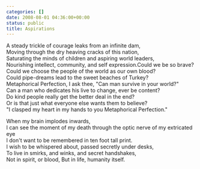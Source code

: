 ```yaml
---
categories: []
date: 2008-08-01 04:36:00+00:00
status: public
title: Aspirations
---
```





A steady trickle of courage leaks from an infinite dam,  
Moving through the dry heaving cracks of this nation,  
Saturating the minds of children and aspiring world leaders,  
Nourishing intellect, community, and self expression.Could we be so brave?  
Could we choose the people of the world as our own blood?  
Could pipe-dreams lead to the sweet beaches of Turkey?  
Metaphorical Perfection, I ask thee, "Can man survive in your world?"  
Can a man who dedicates his live to change, ever be content?  
Do kind people really get the better deal in the end?  
Or is that just what everyone else wants them to believe?  
"I clasped my heart in my hands to you Metaphorical Perfection."

When my brain implodes inwards,  
I can see the moment of my death through the optic nerve of my extricated eye  
I don't want to be remembered in ten foot tall print.  
I wish to be whispered about, passed secretly under desks,  
To live in smirks, and winks, and secret handshakes,  
Not in spirit, or blood, But in life, humanity itself.

